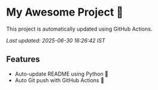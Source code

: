 # My Awesome Project 🚀

This project is automatically updated using GitHub Actions.

_Last updated: 2025-06-30 16:26:42 IST_

## Features
- Auto-update README using Python 🐍
- Auto Git push with GitHub Actions 🤖
